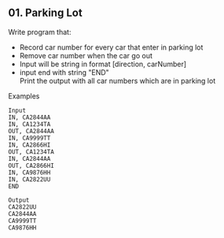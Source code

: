 ## 01. Parking Lot

Write program that:
- Record car number for every car that enter in parking lot
- Remove car number when the car go out
- Input will be string in format [direction, carNumber]
- input end with string "END"<br>
Print the output with all car numbers which are in parking lot 

Examples
```
Input	
IN, CA2844AA
IN, CA1234TA
OUT, CA2844AA
IN, CA9999TT
IN, CA2866HI
OUT, CA1234TA
IN, CA2844AA
OUT, CA2866HI
IN, CA9876HH
IN, CA2822UU
END	

Output
CA2822UU
CA2844AA
CA9999TT
CA9876HH
```
